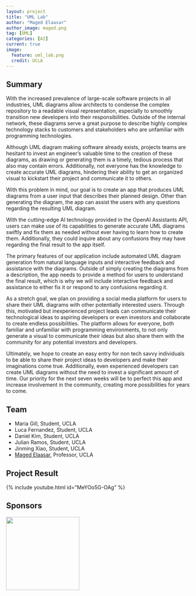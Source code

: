 ```yaml
---
layout: project
title: "UML Lab"
author: "Maged Elaasar"
author_image: maged.png
tag: [UML]
categories: [AI]
current: true
image:
  feature: uml_lab.png
  credit: UCLA
---
```


## Summary

With the increased prevalence of large-scale software projects in all industries, UML diagrams allow architects to condense the complex repository to a readable visual representation, especially to smoothly transition new developers into their responsibilities. Outside of the internal network, these diagrams serve a great purpose to describe highly complex technology stacks to customers and stakeholders who are unfamiliar with programming technologies. 

Although UML diagram making software already exists, projects teams are hesitant to invest an engineer’s valuable time to the creation of these diagrams, as drawing or generating them is a timely, tedious process that also may contain errors. Additionally, not everyone has the knowledge to create accurate UML diagrams, hindering their ability to get an organized visual to kickstart their project and communicate it to others.

With this problem in mind, our goal is to create an app that produces UML diagrams from a user input that describes their planned design. Other than generating the diagram, the app can assist the users with any questions regarding the resulting UML diagram. 

With the cutting-edge AI technology provided in the OpenAI Assistants API, users can make use of its capabilities to generate accurate UML diagrams swiftly and fix them as needed without ever having to learn how to create them. Additionally, they could inquire about any confusions they may have regarding the final result to the app itself. 

The primary features of our application include automated UML diagram generation from natural language inputs and interactive feedback and assistance with the diagrams. Outside of simply creating the diagrams from a description, the app needs to provide a method for users to understand the final result, which is why we will include interactive feedback and assistance to either fix it or respond to any confusions regarding it. 

As a stretch goal, we plan on providing a social media platform for users to share their UML diagrams with other potentially interested users. Through this, motivated but inexperienced project leads can communicate their technological ideas to aspiring developers or even investors and collaborate to create endless possibilities. The platform allows for everyone, both familiar and unfamiliar with programming environments, to not only generate a visual to communicate their ideas but also share them with the community for any potential investors and developers. 

Ultimately, we hope to create an easy entry for non tech savvy individuals to be able to share their project ideas to developers and make their imaginations come true. Additionally, even experienced developers can create UML diagrams without the need to invest a significant amount of time. Our priority for the next seven weeks will be to perfect this app and increase involvement in the community, creating more possibilities for years to come.

## Team

- Maria Gill, Student, UCLA
- Luca Fernandez, Student, UCLA
- Daniel Kim, Student, UCLA
- Julian Ramos, Student, UCLA
- Jinming Xiao, Student, UCLA
- [Maged Elaasar](/contributors/Maged%20Elaasar.html), Professor, UCLA

## Project Result

{% include youtube.html id="MeYOo5G-OAg" %}

## Sponsors

[<img width="200px" src="https://brand.ucla.edu/images/logos-and-marks/campus-logo.jpg"/>](https://www.ucla.edu/)
